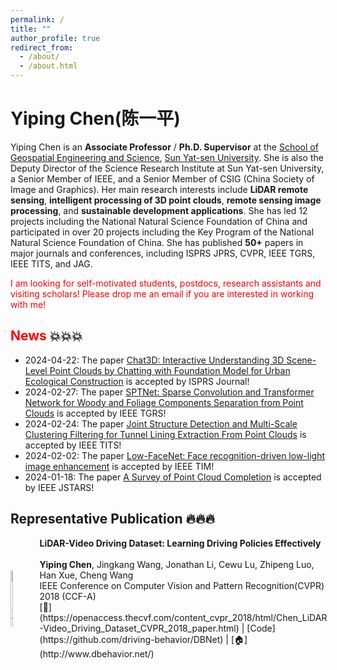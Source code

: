 ```yaml
---
permalink: /
title: ""
author_profile: true
redirect_from: 
  - /about/
  - /about.html
---
```


# Yiping Chen(陈一平)

Yiping Chen is an **Associate Professor** / **Ph.D. Supervisor** at the [School of Geospatial Engineering and Science](https://sges.sysu.edu.cn/), [Sun Yat-sen University](https://www.sysu.edu.cn/). She is also the Deputy Director of the Science Research Institute at Sun Yat-sen University, a Senior Member of IEEE, and a Senior Member of CSIG (China Society of Image and Graphics). Her main research interests include **LiDAR remote sensing**, **intelligent processing of 3D point clouds**, **remote sensing image processing**, and **sustainable development applications**. She has led 12 projects including the National Natural Science Foundation of China and participated in over 20 projects including the Key Program of the National Natural Science Foundation of China. She has published **50+** papers in major journals and conferences, including ISPRS JPRS, CVPR, IEEE TGRS, IEEE TITS, and JAG.

<font color=Red>I am looking for self-motivated students, postdocs, research assistants and visiting scholars! Please drop me an email if you are interested in working with me!</font>

## <font color=Red>News</font> 💥💥💥
- 2024-04-22: The paper [Chat3D: Interactive Understanding 3D Scene-Level Point Clouds by Chatting with Foundation Model for Urban Ecological Construction](https://www.sciencedirect.com/science/article/pii/S0924271624001849) is accepted by ISPRS Journal!
- 2024-02-27: The paper [SPTNet: Sparse Convolution and Transformer Network for Woody and Foliage Components Separation from Point Clouds](https://ieeexplore.ieee.org/abstract/document/10466757) is accepted by IEEE TGRS!
- 2024-02-24: The paper [Joint Structure Detection and Multi-Scale Clustering Filtering for Tunnel Lining Extraction From Point Clouds](https://ieeexplore.ieee.org/abstract/document/10492659) is accepted by IEEE TITS!
- 2024-02-02: The paper [Low-FaceNet: Face recognition-driven low-light image enhancement](https://ieeexplore.ieee.org/abstract/document/10476748) is accepted by IEEE TIM!
- 2024-01-18: The paper [A Survey of Point Cloud Completion](https://ieeexplore.ieee.org/abstract/document/10433645) is accepted by IEEE JSTARS!

## Representative Publication 🔥🔥🔥
<div style="display: flex; align-items: center; width: 100%;">
  <div style="flex: 30%;">
    <img src="https://github.com/Ting-Devin-Han/Epingpages.github.io/blob/master/images/DBNet.gif" alt="DBNet" style="width: 20%;"/>
  </div>
  <div style="flex: 70%;">
    <strong>LiDAR-Video Driving Dataset: Learning Driving Policies Effectively</strong><br>
    <br>
    <strong>Yiping Chen</strong>, Jingkang Wang, Jonathan Li, Cewu Lu, Zhipeng Luo, Han Xue, Cheng Wang<br>
    IEEE Conference on Computer Vision and Pattern Recognition(CVPR) 2018 (CCF-A)<br>
    [📄](https://openaccess.thecvf.com/content_cvpr_2018/html/Chen_LiDAR-Video_Driving_Dataset_CVPR_2018_paper.html) | [Code](https://github.com/driving-behavior/DBNet) | [🏠](http://www.dbehavior.net/)
  </div>
</div>




